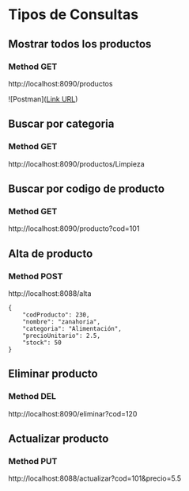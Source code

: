 # Tipos de Consultas

## Mostrar todos los productos
### Method GET
http://localhost:8090/productos

![Postman]([Link URL](https://github.com/jambrocio/03_microservicio_crud_productos_reactivo/blob/main/Configurar%20Postman%20para%20peticiones%20reactivas.png?raw=true))  

## Buscar por categoria
### Method GET
http://localhost:8090/productos/Limpieza

## Buscar por codigo de producto
### Method GET
http://localhost:8090/producto?cod=101

## Alta de producto
### Method POST
http://localhost:8088/alta

```
{
    "codProducto": 230,
    "nombre": "zanahoria",
    "categoria": "Alimentación",
    "precioUnitario": 2.5,
    "stock": 50
}
```

## Eliminar producto
### Method DEL
http://localhost:8090/eliminar?cod=120

## Actualizar producto
### Method PUT
http://localhost:8088/actualizar?cod=101&precio=5.5
